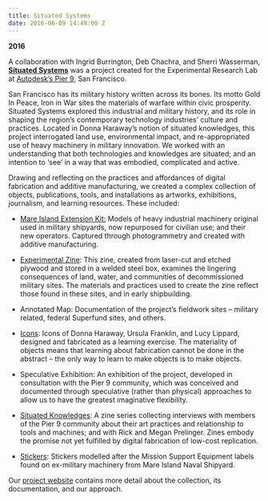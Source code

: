 ```yaml
---
title: Situated Systems
date: 2016-06-09 14:49:00 Z
---
```


**2016**

A collaboration with Ingrid Burrington, Deb Chachra, and Sherri Wasserman, **[Situated Systems](http://situated.systems)** was a project created for the Experimental Research Lab at [Autodesk’s Pier 9](https://www.autodesk.com/pier-9), San Francisco.

San Francisco has its military history written across its bones. Its motto Gold In Peace, Iron in War sites the materials of warfare within civic prosperity. Situated Systems explored this industrial and military history, and its role in shaping the region’s contemporary technology industries’ culture and practices. Located in Donna Haraway’s notion of situated knowledges, this project interrogated land use, environmental impact, and re-appropriated use of heavy machinery in military innovation. We worked with an understanding that both technologies and knowledges are situated; and an intention to ‘see’ in a way that was embodied, complicated and active.

Drawing and reflecting on the practices and affordances of digital fabrication and additive manufacturing, we created a complex collection of objects, publications, tools, and installations as artworks, exhibitions, journalism, and learning resources. These included:

* [Mare Island Extension Kit:](http://situated.systems/mare-island/) Models of heavy industrial machinery original used in military shipyards, now repurposed for civilian use; and their new operators. Captured through photogrammetry and created with additive manufacturing.


* [Experimental Zine](http://situated.systems/experimental-zine/): This zine, created from laser-cut and etched plywood and stored in a welded steel box, examines the lingering consequences of land, water, and communities of decommissioned military sites. The materials and practices used to create the zine reflect those found in these sites, and in early shipbuilding.


* Annotated Map: Documentation of the project’s fieldwork sites – military related, federal Superfund sites, and others.


* [Icons](http://situated.systems/icons/): Icons of Donna Haraway, Ursula Franklin, and Lucy Lippard, designed and fabricated as a learning exercise. The materiality of objects means that learning about fabrication cannot be done in the abstract – the only way to learn to make objects is to make objects.


* Speculative Exhibition: An exhibition of the project, developed in consultation with the Pier 9 community, which was conceived and documented through speculative (rather than physical) approaches to allow us to have the greatest imaginative flexibility.


* [Situated Knowledges](http://situated.systems/knowledges/): A zine series collecting interviews with members of the Pier 9 community about their art practices and relationship to tools and machines; and with Rick and Megan Prelinger. Zines embody the promise not yet fulfilled by digital fabrication of low-cost replication.


* [Stickers](http://situated.systems/swag/): Stickers modelled after the Mission Support Equipment labels found on ex-military machinery from Mare Island Naval Shipyard.

Our [project website](http://situated.systems/) contains more detail about the collection, its documentation, and our approach. 